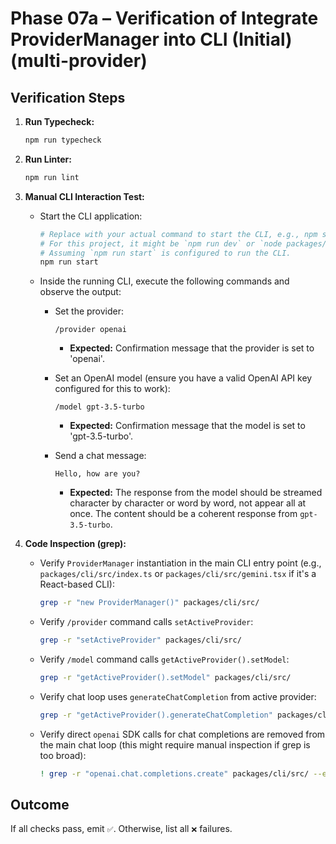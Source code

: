# Phase 07a – Verification of Integrate ProviderManager into CLI (Initial) (multi-provider)

## Verification Steps

1.  **Run Typecheck:**
    ```bash
    npm run typecheck
    ```
2.  **Run Linter:**
    ```bash
    npm run lint
    ```
3.  **Manual CLI Interaction Test:**
    - Start the CLI application:
      ```bash
      # Replace with your actual command to start the CLI, e.g., npm start or node dist/index.js
      # For this project, it might be `npm run dev` or `node packages/cli/dist/index.js` after a build.
      # Assuming `npm run start` is configured to run the CLI.
      npm run start
      ```
    - Inside the running CLI, execute the following commands and observe the output:
      - Set the provider:

        ```
        /provider openai
        ```

        - **Expected:** Confirmation message that the provider is set to 'openai'.

      - Set an OpenAI model (ensure you have a valid OpenAI API key configured for this to work):

        ```
        /model gpt-3.5-turbo
        ```

        - **Expected:** Confirmation message that the model is set to 'gpt-3.5-turbo'.

      - Send a chat message:

        ```
        Hello, how are you?
        ```

        - **Expected:** The response from the model should be streamed character by character or word by word, not appear all at once. The content should be a coherent response from `gpt-3.5-turbo`.

4.  **Code Inspection (grep):**
    - Verify `ProviderManager` instantiation in the main CLI entry point (e.g., `packages/cli/src/index.ts` or `packages/cli/src/gemini.tsx` if it's a React-based CLI):
      ```bash
      grep -r "new ProviderManager()" packages/cli/src/
      ```
    - Verify `/provider` command calls `setActiveProvider`:
      ```bash
      grep -r "setActiveProvider" packages/cli/src/
      ```
    - Verify `/model` command calls `getActiveProvider().setModel`:
      ```bash
      grep -r "getActiveProvider().setModel" packages/cli/src/
      ```
    - Verify chat loop uses `generateChatCompletion` from active provider:
      ```bash
      grep -r "getActiveProvider().generateChatCompletion" packages/cli/src/
      ```
    - Verify direct `openai` SDK calls for chat completions are removed from the main chat loop (this might require manual inspection if grep is too broad):
      ```bash
      ! grep -r "openai.chat.completions.create" packages/cli/src/ --exclude-dir=providers/openai
      ```

## Outcome

If all checks pass, emit `✅`. Otherwise, list all `❌` failures.
